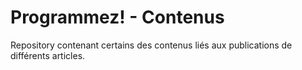 # Programmez! - Contenus

Repository contenant certains des contenus liés aux publications de différents articles.
